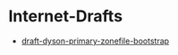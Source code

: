 # Internet-Drafts
* [draft-dyson-primary-zonefile-bootstrap](https://karldyson.github.io/draft-dyson-primary-zonefile-bootstrap/draft-dyson-primary-zonefile-bootstrap.html)

